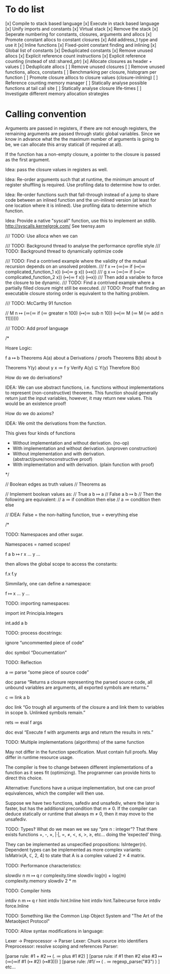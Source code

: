 # To do list

[x] Compile to stack based language
[x] Execute in stack based language
[x] Unify imports and constants
[x] Virtual stack
[x] Remove the stack
[x] Seperate numbering for constants, closures, arguments and allocs
[x] Promote constant allocs to constant closures
[x] Add address_t type and use it
[x] Inline functions
[x] Fixed-point constant finding and inlining
[x] Global list of constants
[x] Deduplicated constants
[x] Remove unused allocs
[x] Explicit reference count instructions
[x] Explicit reference counting (instead of std::shared_ptr)
[x] Allocate closures as header + values
[ ] Deduplicate allocs
[ ] Remove unused closures
[ ] Remove unused functions, allocs, constants
[ ] Benchmarking per closure, histogram per function
[ ] Promote closure alllocs to closure values (closure-inlining)
[ ] Reference counting memory manager
[ ] Statically analyse possible functions at tail call site
[ ] Statically analyse closure life-times
[ ] Investigate different memory allocation strategies

# Calling convention

Arguments are passed in registers, if there are not enough registers, the
remaining arguments are passed through static global variables. Since we know
in advance what the the maximum number of arguments is going to be, we can
allocate this array staticall (if required at all).

If the function has a non-empty closure, a pointer to the closure is passed as
the first argument.

Idea: pass the closure values in registers as well.

Idea: Re-order arguments such that at runtime, the minimum amount of register
shuffling is required. Use profiling data to determine how to order.

Idea: Re-order functions such that fall-through instead of a jump to share code
between an inlined function and the un-inlined version (at least for one
location where it is inlined). Use profiling data to determine which function.

Idea: Provide a native "syscall" function, use this to implement an stdlib.
http://syscalls.kernelgrok.com/
See teensy.asm

/// TODO: Use alloca when we can

/// TODO: Background thread to analyse the performance oprofile style
/// TODO: Background thread to dynamically optimize code

/// TODO: Find a contrived example where the validity of the mutual recursion depends on an unsolved problem.
///       f x ↦ (≔(≔ if (↦(≔ complicated_function_1 x)) (↦(≔ g x)) (↦x))
///       g x ↦ (≔(≔ if (↦(≔ complicated_function_2 x)) (↦(≔ f x)) (↦x))
/// Then add a variable to force the closure to be dynamic.
/// TODO: Find a contrived example where a partially filled closure might still be executed.
/// TODO: Proof that finding an executable closure storing order is equivalent to the halting problem.

/// TODO: McCarthy 91 function

// M n ↦ (≔(≔ if (≔ greater n 100) (↦(≔ sub n 10)) (↦(≔ M (≔ M (≔ add n 11))))))


/// TODO: Add proof language

/*

Hoare Logic:

f a ↦ b
	Theorems A(a) about a
	Derivations / proofs
	Theorems B(b) about b

Theorems Y(y) about y
x ≔ f y
	Verify A(y) ⊆ Y(y)
	Therefore B(x)

How do we do derivations?

IDEA: We can use abstract functions, i.e. functions without implementations
 to represent (non-constructive) theorems.
This function should generally return just the input variables,
however, it may return new values. This would be an existence proof!

How do we do axioms?

IDEA: We omit the derivations from the function.

This gives four kinds of functions

- Without implementation and without derivation. (no-op)
- With implementation and without derivation. (unproven construction)
- Without implementation and with derivation. (abstract/pure/nonconstructive proof)
- With implementation and with derivation. (plain function with proof)

*/


// Boolean edges as truth values
// Theorems as 

// Implement boolean values as:
// True a b ↦ a
// False a b ↦ b
// Then the following are equivalent:
// a ≔ if condition then else
// a ≔ condition then else

// IDEA: False = the non-halting function, true = everything else


/*

TODO: Namespaces and other sugar.

Namespaces = named scopes!

f a b ↦ r
	x …
	y …

then allows the global scope to access the constants:

f.x
f.y


Simmilarly, one can define a namespace:

f ↦
	x …
	y …

TODO: importing namespaces:

import int Principia.Integers

int.add a b


TODO: process docstrings:

ignore “uncommented piece of code”

doc symbol “Documentation”


TODO: Reflection

a ≔ parse “some piece of source code”

doc parse “Returns a closure representing the parsed source code, all unbound variables are arguments, all exported symbols are returns.”

c ≔ link a b

doc link “Go trough all arguments of the closure a and link them to variables in scope b. Unlinked symbols remain.”

rets ≔ eval f args

doc eval “Execute f with arguments args and return the results in rets.”


TODO: Multiple implementations (algorithms) of the same function

May not differ in the function specification. Must contain full proofs. May differ in runtime resource usage.

The compiler is free to change between different implementations of a function as it sees fit (optimizing). The programmer can provide hints to direct this choice.

Alternative: Functions have a unique implementation, but one can proof equivalences, which the compiler will then use.

Suppose we have two functions, safediv and unsafediv, where the later is faster, but has the additional precondition that m ≠ 0. If the compiler can deduce statically or runtime that always m ≠ 0, then it may move to the unsafediv.


TODO: Types‽ What do we mean we we say “pre n : integer”?
That there exists functions +, -, ×, |·|, =, ≠, <, ≤, >, ≥, etc… doing the ‘expected’ thing.

They can be implemented as unspecified propositions: IsInteger(n). Dependent types can be implemented as more complex variants: IsMatrix(A, ℂ, 2, 4) to state that A is a complex valued 2 × 4 matrix.


TODO: Performance characteristics:

slowdiv n m ↦ q r
	complexity.time slowdiv log(n) + log(m) 
	complexity.memory slowdiv 2 * m


TODO: Compiler hints

intdiv n m ↦ q r
	hint intdiv hint.Inline
	hint intdiv hint.Tailrecurse
	force intdiv force.Inline


TODO: Something like the Common Lisp Object System and "The Art of the Metaobject Protocol"


TODO: Allow syntax modifications in language:

Lexer -> Preprocessor -> Parser
Lexer: Chunk source into identifiers
Preprocessor: resolve scoping and references
Parser: 


[parse rule:  #1 + #2 ↦ (. ≔ plus #1 #2) ]
[parse rule:  if #1 then #2 else #3  ↦ (≔(≔if #1 (↦ #2) (↦#3))) ]
[parse rule:  /#1/ ↦ ( . ≔  regexp_parse("#3") ) ]
etc…

